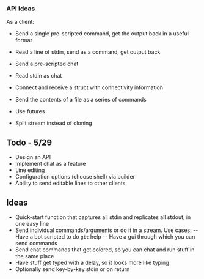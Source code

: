 ### API Ideas
As a client:
* Send a single pre-scripted command, get the output back in a useful format
* Read a line of stdin, send as a command, get output back
* Send a pre-scripted chat
* Read stdin as chat
* Connect and receive a struct with connectivity information
* Send the contents of a file as a series of commands

* Use futures

* Split stream instead of cloning


## Todo - 5/29
* Design an API
* Implement chat as a feature
* Line editing
* Configuration options (choose shell) via builder
* Ability to send editable lines to other clients

## Ideas
- Quick-start function that captures all stdin and replicates all stdout, in one easy line
- Send individual commands/arguments or do it in a stream. Use cases:
  -- Have a bot scripted to do `git` help
  -- Have a gui through which you can send commands
- Send chat commands that get colored, so you can chat and run stuff in the same place
- Have stuff get typed with a delay, so it looks more like typing
- Optionally send key-by-key stdin or on return
